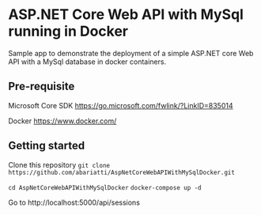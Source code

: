 ﻿
# ASP.NET Core Web API with MySql running in Docker

Sample app to demonstrate the deployment of a simple ASP.NET core Web API with a MySql database in docker containers.

## Pre-requisite

Microsoft Core SDK https://go.microsoft.com/fwlink/?LinkID=835014

Docker https://www.docker.com/

## Getting started

Clone this repository ```git clone https://github.com/abariatti/AspNetCoreWebAPIWithMySqlDocker.git```

```cd AspNetCoreWebAPIWithMySqlDocker```
```docker-compose up -d```

Go to http://localhost:5000/api/sessions